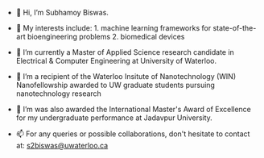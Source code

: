 - 👋  Hi, I’m Subhamoy Biswas.

- 👀  My interests include:
      1. machine learning frameworks for state-of-the-art bioengineering problems
      2. biomedical devices

- 🌱  I’m currently a Master of Applied Science research candidate in Electrical & Computer Engineering at University of Waterloo.
- 🌱  I’m a recipient of the Waterloo Insitute of Nanotechnology (WIN) Nanofellowship awarded to UW graduate students pursuing nanotechnology research
- 🌱  I’m was also awarded the International Master's Award of Excellence for my undergraduate performance at Jadavpur University.

- 📫  For any queries or possible collaborations, don't hesitate to contact at: s2biswas@uwaterloo.ca

<!---
SubhamoyBiswas/SubhamoyBiswas is a ✨ special ✨ repository because its `README.md` (this file) appears on your GitHub profile.
You can click the Preview link to take a look at your changes.
--->
